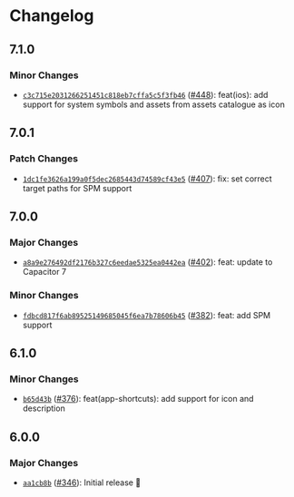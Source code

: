 # Changelog

## 7.1.0

### Minor Changes

- [`c3c715e2031266251451c818eb7cffa5c5f3fb46`](https://github.com/capawesome-team/capacitor-plugins/commit/c3c715e2031266251451c818eb7cffa5c5f3fb46) ([#448](https://github.com/capawesome-team/capacitor-plugins/pull/448)): feat(ios): add support for system symbols and assets from assets catalogue as icon

## 7.0.1

### Patch Changes

- [`1dc1fe3626a199a0f5dec2685443d74589cf43e5`](https://github.com/capawesome-team/capacitor-plugins/commit/1dc1fe3626a199a0f5dec2685443d74589cf43e5) ([#407](https://github.com/capawesome-team/capacitor-plugins/pull/407)): fix: set correct target paths for SPM support

## 7.0.0

### Major Changes

- [`a8a9e276492df2176b327c6eedae5325ea0442ea`](https://github.com/capawesome-team/capacitor-plugins/commit/a8a9e276492df2176b327c6eedae5325ea0442ea) ([#402](https://github.com/capawesome-team/capacitor-plugins/pull/402)): feat: update to Capacitor 7

### Minor Changes

- [`fdbcd817f6ab89525149685045f6ea7b78606b45`](https://github.com/capawesome-team/capacitor-plugins/commit/fdbcd817f6ab89525149685045f6ea7b78606b45) ([#382](https://github.com/capawesome-team/capacitor-plugins/pull/382)): feat: add SPM support

## 6.1.0

### Minor Changes

- [`b65d43b`](https://github.com/capawesome-team/capacitor-plugins/commit/b65d43b573e04cee270384e3380e450ffc3d4f6e) ([#376](https://github.com/capawesome-team/capacitor-plugins/pull/376)): feat(app-shortcuts): add support for icon and description

## 6.0.0

### Major Changes

- [`aa1cb8b`](https://github.com/capawesome-team/capacitor-plugins/commit/aa1cb8b01a5462e429dc3090ae7f9516ea8e1520) ([#346](https://github.com/capawesome-team/capacitor-plugins/pull/346)): Initial release 🎉
